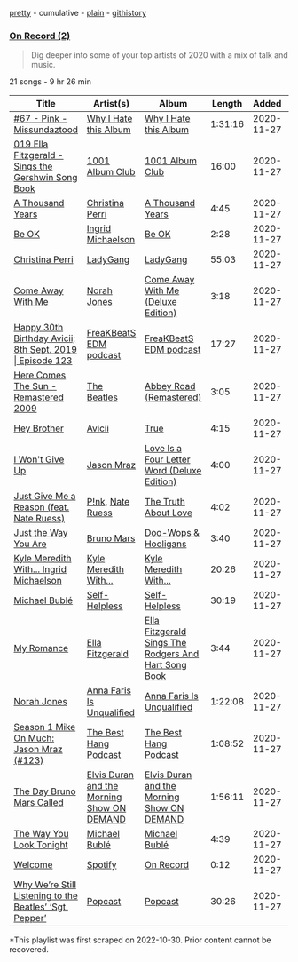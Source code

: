 [pretty](/playlists/pretty/37i9dQZF1EOJg6O1Go53ik.md) - cumulative - [plain](/playlists/plain/37i9dQZF1EOJg6O1Go53ik) - [githistory](https://github.githistory.xyz/mackorone/spotify-playlist-archive/blob/main/playlists/plain/37i9dQZF1EOJg6O1Go53ik)

### [On Record \(2\)](https://open.spotify.com/playlist/37i9dQZF1EOJg6O1Go53ik)

> Dig deeper into some of your top artists of 2020 with a mix of talk and music.

21 songs - 9 hr 26 min

| Title | Artist(s) | Album | Length | Added | Removed |
|---|---|---|---|---|---|
| [\#67 \- Pink \- Missundaztood](https://open.spotify.com/episode/2OquVf9jWJm9RxIyPJnUrf) | [Why I Hate this Album](https://open.spotify.com/show/7IZb0SS8jVtDy1xSgpng5s) | [Why I Hate this Album](https://open.spotify.com/show/7IZb0SS8jVtDy1xSgpng5s) | 1:31:16 | 2020-11-27 |  |
| [019  Ella Fitzgerald \- Sings the Gershwin Song Book](https://open.spotify.com/episode/3ne1wQAfU2YLTqgyaV3dm6) | [1001 Album Club](https://open.spotify.com/show/7f5Rdm6RukUPsWFtxlEfOb) | [1001 Album Club](https://open.spotify.com/show/7f5Rdm6RukUPsWFtxlEfOb) | 16:00 | 2020-11-27 |  |
| [A Thousand Years](https://open.spotify.com/track/6lanRgr6wXibZr8KgzXxBl) | [Christina Perri](https://open.spotify.com/artist/7H55rcKCfwqkyDFH9wpKM6) | [A Thousand Years](https://open.spotify.com/album/15yvc643iYfQtb6zh9NEJo) | 4:45 | 2020-11-27 |  |
| [Be OK](https://open.spotify.com/track/4I8Nhe8qN9xgR8tosYQ5ut) | [Ingrid Michaelson](https://open.spotify.com/artist/2vm8GdHyrJh2O2MfbQFYG0) | [Be OK](https://open.spotify.com/album/26OZ2w8TlwMUmA0GMpQL1U) | 2:28 | 2020-11-27 |  |
| [Christina Perri](https://open.spotify.com/episode/7iNTab0ZDTvDdarf7MCX93) | [LadyGang](https://open.spotify.com/show/00wEJsU0XM16HnVSu4c8hd) | [LadyGang](https://open.spotify.com/show/00wEJsU0XM16HnVSu4c8hd) | 55:03 | 2020-11-27 |  |
| [Come Away With Me](https://open.spotify.com/track/52FKX00U3PnzrBQmbMTB8b) | [Norah Jones](https://open.spotify.com/artist/2Kx7MNY7cI1ENniW7vT30N) | [Come Away With Me \(Deluxe Edition\)](https://open.spotify.com/album/6PguISnE2nz7CuhnIAWhQF) | 3:18 | 2020-11-27 |  |
| [Happy 30th Birthday Avicii; 8th Sept\. 2019 \| Episode 123](https://open.spotify.com/episode/4xkB9jPWfWNuk1CfcTuH2x) | [FreaKBeatS EDM podcast](https://open.spotify.com/show/6nkFEdeDqxuXG1DPZqP7sf) | [FreaKBeatS EDM podcast](https://open.spotify.com/show/6nkFEdeDqxuXG1DPZqP7sf) | 17:27 | 2020-11-27 |  |
| [Here Comes The Sun \- Remastered 2009](https://open.spotify.com/track/6dGnYIeXmHdcikdzNNDMm2) | [The Beatles](https://open.spotify.com/artist/3WrFJ7ztbogyGnTHbHJFl2) | [Abbey Road \(Remastered\)](https://open.spotify.com/album/0ETFjACtuP2ADo6LFhL6HN) | 3:05 | 2020-11-27 |  |
| [Hey Brother](https://open.spotify.com/track/4RXpgGM7A4Hg7cFBoH5KyF) | [Avicii](https://open.spotify.com/artist/1vCWHaC5f2uS3yhpwWbIA6) | [True](https://open.spotify.com/album/1s9tU91VJt4sU5owi29GD3) | 4:15 | 2020-11-27 |  |
| [I Won't Give Up](https://open.spotify.com/track/53QF56cjZA9RTuuMZDrSA6) | [Jason Mraz](https://open.spotify.com/artist/4phGZZrJZRo4ElhRtViYdl) | [Love Is a Four Letter Word \(Deluxe Edition\)](https://open.spotify.com/album/64SChsjQBiEe3aVTFYnW1b) | 4:00 | 2020-11-27 |  |
| [Just Give Me a Reason \(feat\. Nate Ruess\)](https://open.spotify.com/track/1mKXFLRA179hdOWQBwUk9e) | [P!nk](https://open.spotify.com/artist/1KCSPY1glIKqW2TotWuXOR), [Nate Ruess](https://open.spotify.com/artist/1qUjOF5fzrpoNycD36b2jZ) | [The Truth About Love](https://open.spotify.com/album/2Q9oTK48eb85waX1fFJsvj) | 4:02 | 2020-11-27 |  |
| [Just the Way You Are](https://open.spotify.com/track/7BqBn9nzAq8spo5e7cZ0dJ) | [Bruno Mars](https://open.spotify.com/artist/0du5cEVh5yTK9QJze8zA0C) | [Doo\-Wops & Hooligans](https://open.spotify.com/album/1uyf3l2d4XYwiEqAb7t7fX) | 3:40 | 2020-11-27 |  |
| [Kyle Meredith With..\. Ingrid Michaelson](https://open.spotify.com/episode/3vNRIcyly7Iueb8ETf6MNl) | [Kyle Meredith With...](https://open.spotify.com/show/4GiQLBlq0j0ZhZBwGL4bZI) | [Kyle Meredith With...](https://open.spotify.com/show/4GiQLBlq0j0ZhZBwGL4bZI) | 20:26 | 2020-11-27 |  |
| [Michael Bublé](https://open.spotify.com/episode/2TVj2nVXqonItq3lka8i4K) | [Self\-Helpless](https://open.spotify.com/show/331TJ7eQKg2gHmAk7AU4XG) | [Self\-Helpless](https://open.spotify.com/show/331TJ7eQKg2gHmAk7AU4XG) | 30:19 | 2020-11-27 |  |
| [My Romance](https://open.spotify.com/track/4y8icjzu6fZP503Mg31Tpn) | [Ella Fitzgerald](https://open.spotify.com/artist/5V0MlUE1Bft0mbLlND7FJz) | [Ella Fitzgerald Sings The Rodgers And Hart Song Book](https://open.spotify.com/album/3DXgUbJhOxidQC3l0tegY9) | 3:44 | 2020-11-27 |  |
| [Norah Jones](https://open.spotify.com/episode/6Db8HyyK2vMteKwVoC1Bej) | [Anna Faris Is Unqualified](https://open.spotify.com/show/6ubUV2saxlMsNlrjK0oLqV) | [Anna Faris Is Unqualified](https://open.spotify.com/show/6ubUV2saxlMsNlrjK0oLqV) | 1:22:08 | 2020-11-27 |  |
| [Season 1 Mike On Much: Jason Mraz \(\#123\)](https://open.spotify.com/episode/52Egi5VmJStEPEtNMSwb59) | [The Best Hang Podcast](https://open.spotify.com/show/5jZSR5YDg2WzSkvo5fFYO2) | [The Best Hang Podcast](https://open.spotify.com/show/5jZSR5YDg2WzSkvo5fFYO2) | 1:08:52 | 2020-11-27 |  |
| [The Day Bruno Mars Called](https://open.spotify.com/episode/4cKRSBFHi3jOq4SYZ7Xj25) | [Elvis Duran and the Morning Show ON DEMAND](https://open.spotify.com/show/5lCZ8aONOdtCAqxosfVaOi) | [Elvis Duran and the Morning Show ON DEMAND](https://open.spotify.com/show/5lCZ8aONOdtCAqxosfVaOi) | 1:56:11 | 2020-11-27 |  |
| [The Way You Look Tonight](https://open.spotify.com/track/4YGlRLe6TeBRiXFByBqldf) | [Michael Bublé](https://open.spotify.com/artist/1GxkXlMwML1oSg5eLPiAz3) | [Michael Bublé](https://open.spotify.com/album/3rpSksJSFdNFqk5vne8at2) | 4:39 | 2020-11-27 |  |
| [Welcome](https://open.spotify.com/track/5OyDrpEkADJhlSvnopHuQ8) | [Spotify](https://open.spotify.com/artist/5UUG83KSlqPhrBssrducWV) | [On Record](https://open.spotify.com/album/6Tja0wl37TsdQx2o6Ev5zH) | 0:12 | 2020-11-27 |  |
| [Why We’re Still Listening to the Beatles’ ‘Sgt\. Pepper’](https://open.spotify.com/episode/31fwCZJrpDvcHOWsrOJZrE) | [Popcast](https://open.spotify.com/show/3ugDIELXIU7erW5Xp49tWp) | [Popcast](https://open.spotify.com/show/3ugDIELXIU7erW5Xp49tWp) | 30:26 | 2020-11-27 |  |

\*This playlist was first scraped on 2022-10-30. Prior content cannot be recovered.
